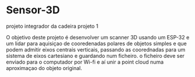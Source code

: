 # Sensor-3D
projeto integrador da cadeira projeto 1

O objetivo deste projeto é desenvolver um scanner 3D usando um ESP-32 e um lidar para aquisiçao de cooredenadas polares de objetos simples e que podem admitir eixos centrais verticais, passando as coorednadas para um sistema de eixos cartesiano e guardando num ficheiro. o ficheiro deve ser enviado para o computador por Wi-fi e aí unir a point cloud numa aproximaçao do objeto original.
